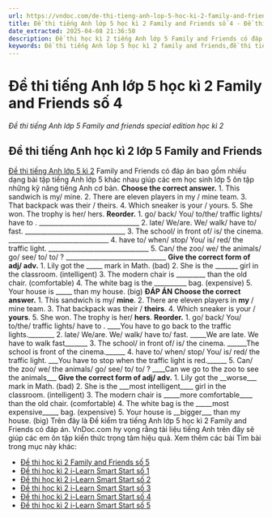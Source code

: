 ```yaml
---
url: https://vndoc.com/de-thi-tieng-anh-lop-5-hoc-ki-2-family-and-friends-so-4-295300
title: Đề thi tiếng Anh lớp 5 học kì 2 Family and Friends số 4 - Đề thi tiếng Anh lớp 5 Family and friends special edition học kì 2 - VnDoc.com
date_extracted: 2025-04-08 21:36:50
description: Đề thi học kì 2 tiếng Anh lớp 5 Family and Friends có đáp án giúp các em ôn tập kiến thức trọng tâm hiệu quả.
keywords: Đề thi tiếng Anh lớp 5 học kì 2 family and friends,đề thi tiếng anh học kì 2 lớp 5,đề thi tiếng anh lớp 5 kì 2,đề thi học kì 2 lớp 5 môn tiếng anh,đề kiểm tra tiếng anh lớp 5 học kì 2,đề thi học kì 2 môn tiếng anh lớp 5,đề thi cuối kì 2 lớp 5 môn tiếng anh,đề thi học kì 2 tiếng anh lớp 5,de thi tiếng anh lớp 5 family and friends special edition học kì 2,đề thi tiếng anh lớp 5 family and friends học kì 2,đề thi học kì 2 tiếng anh lớp 5 family and friends
---
```


# Đề thi tiếng Anh lớp 5 học kì 2 Family and Friends số 4
 _Đề thi tiếng Anh lớp 5 Family and friends special edition học kì 2_
## Đề thi tiếng Anh học kì 2 lớp 5 Family and Friends
[Đề thi tiếng Anh lớp 5 kì 2](<https://vndoc.com/de-thi-hoc-ki-2-lop-5-mon-tieng-anh>) Family and Friends có đáp án bao gồm nhiều dạng bài tập tiếng Anh lớp 5 khác nhau giúp các em học sinh lớp 5 ôn tập những kỹ năng tiếng Anh cơ bản.
**Choose the correct answer.**
1\. This sandwich is my/ mine.
2\. There are eleven players in my / mine team.
3\. That backpack was their / theirs.
4\. Which sneaker is your / yours.
5\. She won. The trophy is her/ hers.
**Reorder.**
1\. go/ back/ You/ to/the/ traffic lights/ have to .
\_\_\_\_\_\_\_\_\_\_\_\_\_\_\_\_\_\_\_\_\_\_\_\_\_\_\_\_\_\_\_
2\. late/ We/are. We/ walk/ have to/ fast.
\_\_\_\_\_\_\_\_\_\_\_\_\_\_\_\_\_\_\_\_\_\_\_\_\_\_\_\_\_\_\_
3\. The school/ in front of/ is/ the cinema.
\_\_\_\_\_\_\_\_\_\_\_\_\_\_\_\_\_\_\_\_\_\_\_\_\_\_\_\_\_\_\_
4\. have to/ when/ stop/ You/ is/ red/ the traffic light.
\_\_\_\_\_\_\_\_\_\_\_\_\_\_\_\_\_\_\_\_\_\_\_\_\_\_\_\_\_\_\_
5\. Can/ the zoo/ we/ the animals/ go/ see/ to/ to/ ?
\_\_\_\_\_\_\_\_\_\_\_\_\_\_\_\_\_\_\_\_\_\_\_\_\_\_\_\_\_\_\_
**Give the correct form of adj/ adv.**
1\. Lily got the \_\_\_\_\_ mark in Math. \(bad\)
2\. She is the \_\_\_\_\_\_\_ girl in the classroom. \(intelligent\)
3\. The modern chair is \_\_\_\_\_\_\_\_\_ than the old chair. \(comfortable\)
4\. The white bag is the \_\_\_\_\_\_\_\_\_\_ bag. \(expensive\)
5\. Your house is \_\_\_\_\_ than my house. \(big\)
**ĐÁP ÁN**
**Choose the correct answer.**
1\. This sandwich is my/ **mine**.
2\. There are eleven players in **my** / mine team.
3\. That backpack was their / **theirs**.
4\. Which sneaker is your / **yours**.
5\. She won. The trophy is her/ **hers**.
**Reorder.**
1\. go/ back/ You/ to/the/ traffic lights/ have to .
\_\_\_\_You have to go back to the traffic lights.\_\_\_\_\_\_\_\_
2\. late/ We/are. We/ walk/ have to/ fast.
\_\_\_\_\_We are late. We have to walk fast\_\_\_\_\_\_\_
3\. The school/ in front of/ is/ the cinema.
\_\_\_\_\_\_The school is front of the cinema.\_\_\_\_\_\_
4\. have to/ when/ stop/ You/ is/ red/ the traffic light.
\_\_\_You have to stop when the traffic light is red.\_\_\_\_\_\_
5\. Can/ the zoo/ we/ the animals/ go/ see/ to/ to/ ?
\_\_\_\_Can we go to the zoo to see the animals\_\_\_
**Give the correct form of adj/ adv.**
1\. Lily got the \_\_worse\_\_\_ mark in Math. \(bad\)
2\. She is the \_\_\_most intelligent\_\_\_\_ girl in the classroom. \(intelligent\)
3\. The modern chair is \_\_\_\_\_more comfortable\_\_\_\_ than the old chair. \(comfortable\)
4\. The white bag is the \_\_\_\_\_most expensive\_\_\_\_\_ bag. \(expensive\)
5\. Your house is \_\_bigger\_\_\_ than my house. \(big\)
Trên đây là Đề kiểm tra tiếng Anh lớp 5 học kì 2 Family and Friends có đáp án. VnDoc.com hy vọng rằng tài liệu tiếng Anh trên đây sẽ giúp các em ôn tập kiến thức trọng tâm hiệu quả.
Xem thêm các bài Tìm bài trong mục này khác:
  * [Đề thi học kì 2 Family and Friends số 5](</de-thi-tieng-anh-lop-5-hoc-ki-2-family-and-friends-so-5-295725>)
  * [Đề thi học kì 2 i-Learn Smart Start số 1](</de-thi-tieng-anh-lop-5-hoc-ki-2-i-learn-smart-start-nam-2021-230313>)
  * [Đề thi học kì 2 i-Learn Smart Start số 2](</de-thi-tieng-anh-lop-5-hoc-ki-2-i-learn-smart-start-so-2-294180>)
  * [Đề thi học kì 2 i-Learn Smart Start số 3](</de-thi-tieng-anh-lop-5-hoc-ki-2-i-learn-smart-start-so-3-294549>)
  * [Đề thi học kì 2 i-Learn Smart Start số 4](</de-thi-tieng-anh-lop-5-hoc-ki-2-i-learn-smart-start-so-4-295744>)
  * [Đề thi học kì 2 i-Learn Smart Start số 5](</de-thi-tieng-anh-lop-5-hoc-ki-2-i-learn-smart-start-so-5-295990>)

